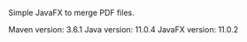 Simple JavaFX to merge PDF files.

Maven version:  3.6.1
Java version:   11.0.4
JavaFX version: 11.0.2